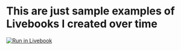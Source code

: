 # This are just sample examples of Livebooks I created over time

[![Run in Livebook](https://livebook.dev/badge/v1/blue.svg)](https://livebook.dev/run?url=https%3A%2F%2Flivebook-rmse.fly.dev%2F)